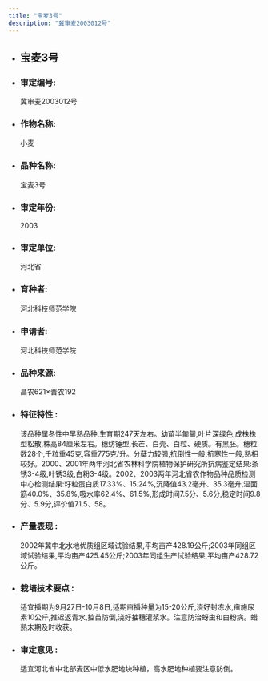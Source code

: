 ```yaml
---
title: "宝麦3号"
description: "冀审麦2003012号"
---
```

* ## 宝麦3号
* ###  审定编号:  
   冀审麦2003012号

*  ### 作物名称:  
   小麦

*   ###  品种名称: 
    宝麦3号

*   ### 审定年份: 
    2003

*   ### 审定单位:  
    河北省

*   ### 育种者:  
    河北科技师范学院

*   ### 申请者:  
    河北科技师范学院

*   ### 品种来源:  
    昌农621×晋农192

*   ### 特征特性 : 
    该品种属冬性中早熟品种,生育期247天左右。幼苗半匍匐,叶片深绿色,成株株型松散,株高84厘米左右。穗纺锤型,长芒、白壳、白粒、硬质。有黑胚。穗粒数28个,千粒重45克,容重775克/升。分蘖力较强,抗倒性一般,抗寒性一般,熟相较好。2000、2001年两年河北省农林科学院植物保护研究所抗病鉴定结果:条锈3-4级,叶锈3级,白粉3-4级。2002、2003两年河北省农作物品种品质检测中心检测结果:籽粒蛋白质17.33%、15.24%,沉降值43.2毫升、35.3毫升,湿面筋40.0%、35.8%,吸水率62.4%、61.5%,形成时间7.5分、5.6分,稳定时间9.8分、5.9分,评价值71.5、58。

*   ### 产量表现 : 
    2002年冀中北水地优质组区域试验结果,平均亩产428.19公斤;2003年同组区域试验结果,平均亩产425.45公斤;2003年同组生产试验结果,平均亩产428.72公斤。

*   ### 栽培技术要点 : 
    适宜播期为9月27日-10月8日,适期亩播种量为15-20公斤,浇好封冻水,亩施尿素10公斤,推迟返青水,控苗防倒,浇好抽穗灌浆水。注意防治蚜虫和白粉病。蜡熟末期及时收获。

*   ### 审定意见 : 
    适宜河北省中北部麦区中低水肥地块种植，高水肥地种植要注意防倒。
